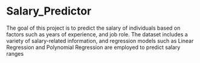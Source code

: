 # Salary_Predictor
The goal of this project is to predict the salary of individuals based on factors such as years of experience, and job role. The dataset includes a variety of salary-related information, and regression models such as Linear Regression and Polynomial Regression are employed to predict salary ranges
